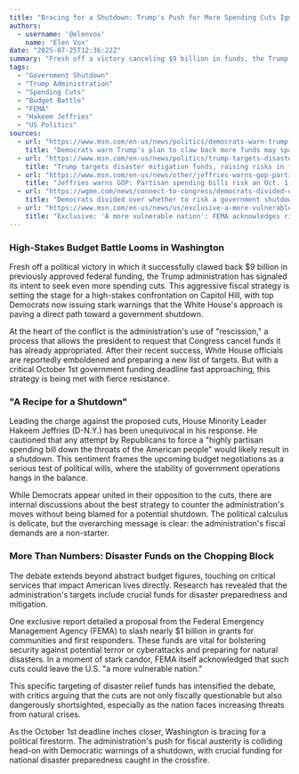 ```yaml
---
title: "Bracing for a Shutdown: Trump's Push for More Spending Cuts Ignites Political Firestorm"
authors:
  - username: '@elenvox'
    name: 'Elen Vox'
date: "2025-07-25T12:36:22Z"
summary: "Fresh off a victory canceling $9 billion in funds, the Trump administration is seeking further cuts, prompting stark warnings from Democrats that this path could lead directly to a government shutdown as a critical October 1st funding deadline looms."
tags:
  - "Government Shutdown"
  - "Trump Administration"
  - "Spending Cuts"
  - "Budget Battle"
  - "FEMA"
  - "Hakeem Jeffries"
  - "US Politics"
sources:
  - url: "https://www.msn.com/en-us/news/politics/democrats-warn-trump-s-plan-to-claw-back-more-funds-may-spark-a-shutdown/ar-AA1JgRLv"
    title: "Democrats warn Trump's plan to claw back more funds may spark a shutdown"
  - url: "https://www.msn.com/en-us/news/politics/trump-targets-disaster-mitigation-funds-raising-risks-in-future-crises/ar-AA1Jhjh4"
    title: "Trump targets disaster mitigation funds, raising risks in future crises"
  - url: "https://www.msn.com/en-us/news/other/jeffries-warns-gop-partisan-spending-bills-risk-an-oct-1-shutdown/ar-AA1J0Vtw"
    title: "Jeffries warns GOP: Partisan spending bills risk an Oct. 1 shutdown"
  - url: "https://wgme.com/news/connect-to-congress/democrats-divided-over-whether-to-risk-a-government-shutdown-in-funding-fight-appropriations-bills-recissions-spending"
    title: "Democrats divided over whether to risk a government shutdown in funding fight"
  - url: "https://www.msn.com/en-us/news/us/exclusive-a-more-vulnerable-nation-fema-acknowledges-risks-as-it-proposes-nearly-1b-in-cuts-to-security-disaster-grants/ar-AA1Jh3y4"
    title: "Exclusive: 'A more vulnerable nation': FEMA acknowledges risks as it proposes nearly $1B in cuts to security, disaster grants"
---
```


### High-Stakes Budget Battle Looms in Washington

Fresh off a political victory in which it successfully clawed back $9 billion in previously approved federal funding, the Trump administration has signaled its intent to seek even more spending cuts. This aggressive fiscal strategy is setting the stage for a high-stakes confrontation on Capitol Hill, with top Democrats now issuing stark warnings that the White House's approach is paving a direct path toward a government shutdown.

At the heart of the conflict is the administration's use of "rescission," a process that allows the president to request that Congress cancel funds it has already appropriated. After their recent success, White House officials are reportedly emboldened and preparing a new list of targets. But with a critical October 1st government funding deadline fast approaching, this strategy is being met with fierce resistance.

### "A Recipe for a Shutdown"

Leading the charge against the proposed cuts, House Minority Leader Hakeem Jeffries (D-N.Y.) has been unequivocal in his response. He cautioned that any attempt by Republicans to force a "highly partisan spending bill down the throats of the American people" would likely result in a shutdown. This sentiment frames the upcoming budget negotiations as a serious test of political wills, where the stability of government operations hangs in the balance.

While Democrats appear united in their opposition to the cuts, there are internal discussions about the best strategy to counter the administration's moves without being blamed for a potential shutdown. The political calculus is delicate, but the overarching message is clear: the administration's fiscal demands are a non-starter.

### More Than Numbers: Disaster Funds on the Chopping Block

The debate extends beyond abstract budget figures, touching on critical services that impact American lives directly. Research has revealed that the administration's targets include crucial funds for disaster preparedness and mitigation. 

One exclusive report detailed a proposal from the Federal Emergency Management Agency (FEMA) to slash nearly $1 billion in grants for communities and first responders. These funds are vital for bolstering security against potential terror or cyberattacks and preparing for natural disasters. In a moment of stark candor, FEMA itself acknowledged that such cuts could leave the U.S. "a more vulnerable nation."

This specific targeting of disaster relief funds has intensified the debate, with critics arguing that the cuts are not only fiscally questionable but also dangerously shortsighted, especially as the nation faces increasing threats from natural crises.

As the October 1st deadline inches closer, Washington is bracing for a political firestorm. The administration's push for fiscal austerity is colliding head-on with Democratic warnings of a shutdown, with crucial funding for national disaster preparedness caught in the crossfire.
